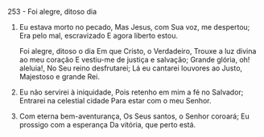 253 - Foi alegre, ditoso dia

1. Eu estava morto no pecado,
   Mas Jesus, com Sua voz, me despertou;
   Era pelo mal, escravizado
   E agora liberto estou.

   Foi alegre, ditoso o dia
   Em que Cristo, o Verdadeiro,
   Trouxe a luz divina ao meu coração
   E vestiu-me de justiça e salvação;
   Grande glória, oh! aleluia!,
   No Seu reino desfrutarei;
   Lá eu cantarei louvores ao Justo,
   Majestoso e grande Rei.

2. Eu não servirei à iniquidade,
   Pois retenho em mim a fé no Salvador;
   Entrarei na celestial cidade
   Para estar com o meu Senhor.

3. Com eterna bem-aventurança,
   Os Seus santos, o Senhor coroará;
   Eu prossigo com a esperança
   Da vitória, que perto está.
